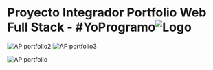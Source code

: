 # Proyecto Integrador Portfolio Web Full Stack - #YoProgramo![Logo](https://github.com/mariquenaallosa/portfolio-frontend/blob/master/src/assets/APLogo.png)

![AP portfolio2](https://user-images.githubusercontent.com/99567012/186332905-6ea92b04-e44d-4732-8502-b6c22390ddf2.jpg)
![AP portfolio3](https://user-images.githubusercontent.com/99567012/186333519-7bf1ac00-d3e3-435b-ad0e-fdf13907892b.jpg)

![AP portfolio](https://user-images.githubusercontent.com/99567012/186332908-dd53df74-4931-4dd4-9baf-75a1bd295424.jpg)
